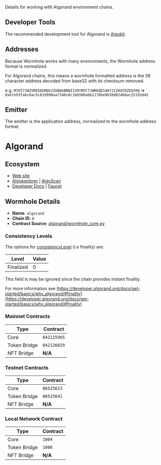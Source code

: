 
Details for working with Algorand environment chains.

## Developer Tools

The recommended development tool for Algorand is [Algokit](https://developer.algorand.org/docs/get-started/algokit/).


## Addresses

Because Wormhole works with many environments, the Wormhole address format is normalized. 

For Algorand chains, this means a wormhole formatted address is the 58 character address decoded from base32 with its checksum removed.

e.g. `M7UT7JWIVROIDGMQVJZUBQGBNNIIVOYRPC7JWMGQES4KYJIZHVCRZEGFRQ` => `0x67e93fa6c8ac5c819990aa7340c0c16b508abb1178be9b30d024b8ac25193d45`

## Emitter 

The emitter is the application address, normalized to the wormhole address format. 


<!--ALGORAND_CHAIN_DETAILS-->

# Algorand

## Ecosystem

- [Web site](https://algorand.com)
- [Algoexplorer](https://algoexplorer.io/) | [AlgoScan](https://algoscan.app)
- [Developer Docs](https://developer.algorand.org) | [Faucet](https://bank.testnet.algorand.network/)

## Wormhole Details

- **Name**: `algorand`
- **Chain ID**: `8`
- **Contract Source**: [algorand/wormhole_core.py](https://github.com/wormhole-foundation/wormhole/blob/main/algorand/wormhole_core.py)

### Consistency Levels

The options for [consistencyLevel](../../components/core-contracts.md#consistencylevel) (i.e finality) are:

|Level|Value|
|-----|-----|
|Finalized|0|

This field is may be ignored since the chain provides instant finality.


For more information see [https://developer.algorand.org/docs/get-started/basics/why_algorand/#finality](https://developer.algorand.org/docs/get-started/basics/why_algorand/#finality)


### Mainnet Contracts

|Type|Contract|
|----|--------|
|Core|`842125965`|
|Token Bridge|`842126029`|
|NFT Bridge|**N/A**|

### Testnet Contracts

|Type|Contract|
|----|--------|
|Core|`86525623`|
|Token Bridge|`86525641`|
|NFT Bridge|**N/A**|

### Local Network Contract

|Type|Contract|
|----|--------|
|Core|`1004`|
|Token Bridge|`1006`|
|NFT Bridge|**N/A**|
  

<!--ALGORAND_CHAIN_DETAILS-->